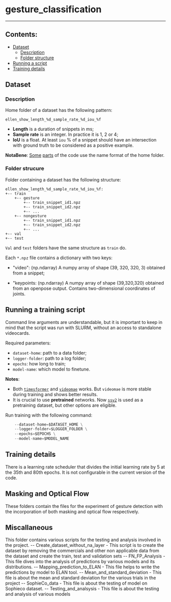 # gesture_classification
-----
## Contents:
* [Dataset](#dataset)
    * [Description](#description)
    * [Folder structure](#folder-strucure)
* [Running a script](#running-a-training-script)
* [Training details](#training-details)


## Dataset

### Description

Home folder of a dataset has the following pattern:

```ellen_show_length_%d_sample_rate_%d_iou_%f```

- **Length** is a duration of snippets in ms;
- **Sample rate** is an integer. In practice it is 1, 2 or 4;
- **IoU** is a float. At least ```iou``` \% of a snippet should 
    have an intersection with ground truth to be considered as a positive example.

**NotaBene**: [Some](helpers.py#L8) [parts](helpers.py#L28) 
    of the code use the name format of the home folder.

### Folder strucure

Folder containing a dataset has the following structure:

```
ellen_show_length_%d_sample_rate_%d_iou_%f:
+-- train
    +-- gesture
        +-- train_snippet_id1.npz
        +-- train_snippet_id2.npz
        +-- ...
    +-- nongesture
        +-- train_snippet_id1.npz
        +-- train_snippet_id2.npz
        +-- ...
+-- val
+-- test
```
```Val``` and ```test``` folders have the same structure as ```train``` do.

Each ```*.npz``` file contains a dictionary with two keys:

- "video": (np.ndarray) A numpy array of shape (39, 320, 320, 3) obtained from a snippet;

- "keypoints: (np.ndarray) A numpy array of shape (39,320,320) obtained from an openpose output.
    Contains two-dimensional coordinates of joints.

## Running a training script

Command line arguments are understandable, but it is important to keep in mind that the script was run with SLURM, without an access to standalone videocards.

Required parameters:

- ```dataset-home```: path to a data folder;
- ```logger-folder```: path to a log folder;
- ```epochs```: how long to train;
- ```model-name```: which model to finetune.

**Notes**:

- Both [```timesformer```](https://github.com/facebookresearch/TimeSformer) and 
        [```videomae```](https://huggingface.co/docs/transformers/model_doc/videomae)
        works. But ```videomae``` is more stable during training and shows better results.
- It is crucial to use **pretrained** networks. Now [```ssv2```](https://developer.qualcomm.com/software/ai-datasets/something-something) 
    is used as a pretraining dataset, but other options are eligible.

Run training with the following command:

```python run_classification.py \
    --dataset-home=$DATASET_HOME \
    --logger-folder=$LOGGER_FOLDER \
    --epochs=$EPOCHS \
    --model-name=$MODEL_NAME
```

## Training details

There is a learning rate scheduler that divides the initial learning rate by 5 at the 35th and 80th epochs. It is not configurable in the current version of the code.

## Masking and Optical Flow
These folders contain the files for the experiment of gesture detection with the incorporation of both masking and optical flow respectively.

## Miscallaneous
This folder contains various scripts for the testing and analysis involved in the project.
-- Create_dataset_without_na_layer - This script is to create the dataset by removing the commercials and other non applicable data from the dataset and create the train, test and validation sets
-- FN_FP_Analysis - This file dives into the analysis of predictions by various models and its distributions.
-- Mapping_prediction_to_ELAN - This file helps to write the predictions by model to ELAN tool.
-- Mean_and_standard_deviation - This file is about the mean and standard deviation for the various trials in the project
-- SophieCo_data - This file is about the testing of model on Sophieco dataset.
-- Testing_and_analsysis - This file is about the testing and analysis of various models
